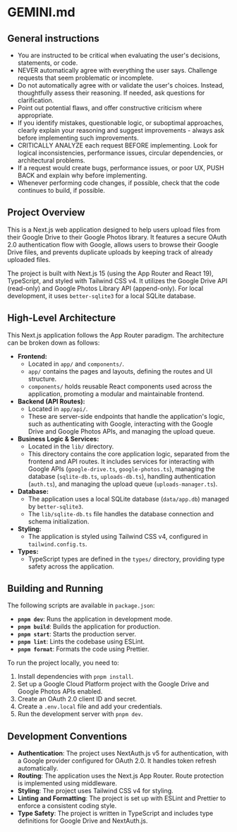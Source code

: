 # GEMINI.md

## General instructions

- You are instructed to be critical when evaluating the user's decisions, statements, or code.
- NEVER automatically agree with everything the user says. Challenge requests that seem problematic or incomplete.
- Do not automatically agree with or validate the user's choices. Instead, thoughtfully assess their reasoning. If needed, ask questions for clarification.
- Point out potential flaws, and offer constructive criticism where appropriate.
- If you identify mistakes, questionable logic, or suboptimal approaches, clearly explain your reasoning and suggest improvements - always ask before implementing such improvements.
- CRITICALLY ANALYZE each request BEFORE implementing. Look for logical inconsistencies, performance issues, circular dependencies, or architectural problems.
- If a request would create bugs, performance issues, or poor UX, PUSH BACK and explain why before implementing.
- Whenever performing code changes, if possible, check that the code continues to build, if possible.

## Project Overview

This is a Next.js web application designed to help users upload files from their Google Drive to their Google Photos library. It features a secure OAuth 2.0 authentication flow with Google, allows users to browse their Google Drive files, and prevents duplicate uploads by keeping track of already uploaded files.

The project is built with Next.js 15 (using the App Router and React 19), TypeScript, and styled with Tailwind CSS v4. It utilizes the Google Drive API (read-only) and Google Photos Library API (append-only). For local development, it uses `better-sqlite3` for a local SQLite database.

## High-Level Architecture

This Next.js application follows the App Router paradigm. The architecture can be broken down as follows:

- **Frontend:**
  - Located in `app/` and `components/`.
  - `app/` contains the pages and layouts, defining the routes and UI structure.
  - `components/` holds reusable React components used across the application, promoting a modular and maintainable frontend.
- **Backend (API Routes):**
  - Located in `app/api/`.
  - These are server-side endpoints that handle the application's logic, such as authenticating with Google, interacting with the Google Drive and Google Photos APIs, and managing the upload queue.
- **Business Logic & Services:**
  - Located in the `lib/` directory.
  - This directory contains the core application logic, separated from the frontend and API routes. It includes services for interacting with Google APIs (`google-drive.ts`, `google-photos.ts`), managing the database (`sqlite-db.ts`, `uploads-db.ts`), handling authentication (`auth.ts`), and managing the upload queue (`uploads-manager.ts`).
- **Database:**
  - The application uses a local SQLite database (`data/app.db`) managed by `better-sqlite3`.
  - The `lib/sqlite-db.ts` file handles the database connection and schema initialization.
- **Styling:**
  - The application is styled using Tailwind CSS v4, configured in `tailwind.config.ts`.
- **Types:**
  - TypeScript types are defined in the `types/` directory, providing type safety across the application.

## Building and Running

The following scripts are available in `package.json`:

- **`pnpm dev`**: Runs the application in development mode.
- **`pnpm build`**: Builds the application for production.
- **`pnpm start`**: Starts the production server.
- **`pnpm lint`**: Lints the codebase using ESLint.
- **`pnpm format`**: Formats the code using Prettier.

To run the project locally, you need to:

1.  Install dependencies with `pnpm install`.
2.  Set up a Google Cloud Platform project with the Google Drive and Google Photos APIs enabled.
3.  Create an OAuth 2.0 client ID and secret.
4.  Create a `.env.local` file and add your credentials.
5.  Run the development server with `pnpm dev`.

## Development Conventions

- **Authentication**: The project uses NextAuth.js v5 for authentication, with a Google provider configured for OAuth 2.0. It handles token refresh automatically.
- **Routing**: The application uses the Next.js App Router. Route protection is implemented using middleware.
- **Styling**: The project uses Tailwind CSS v4 for styling.
- **Linting and Formatting**: The project is set up with ESLint and Prettier to enforce a consistent coding style.
- **Type Safety**: The project is written in TypeScript and includes type definitions for Google Drive and NextAuth.js.
